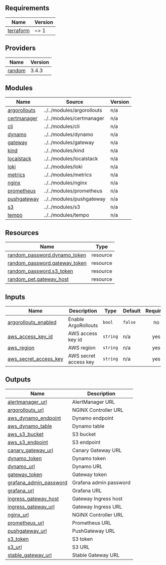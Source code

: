 <!-- BEGIN_TF_DOCS -->
## Requirements

| Name | Version |
|------|---------|
| <a name="requirement_terraform"></a> [terraform](#requirement\_terraform) | ~> 1 |

## Providers

| Name | Version |
|------|---------|
| <a name="provider_random"></a> [random](#provider\_random) | 3.4.3 |

## Modules

| Name | Source | Version |
|------|--------|---------|
| <a name="module_argorollouts"></a> [argorollouts](#module\_argorollouts) | ../../modules/argorollouts | n/a |
| <a name="module_certmanager"></a> [certmanager](#module\_certmanager) | ../../modules/certmanager | n/a |
| <a name="module_cli"></a> [cli](#module\_cli) | ../../modules/cli | n/a |
| <a name="module_dynamo"></a> [dynamo](#module\_dynamo) | ../../modules/dynamo | n/a |
| <a name="module_gateway"></a> [gateway](#module\_gateway) | ../../modules/gateway | n/a |
| <a name="module_kind"></a> [kind](#module\_kind) | ../../modules/kind | n/a |
| <a name="module_localstack"></a> [localstack](#module\_localstack) | ../../modules/localstack | n/a |
| <a name="module_loki"></a> [loki](#module\_loki) | ../../modules/loki | n/a |
| <a name="module_metrics"></a> [metrics](#module\_metrics) | ../../modules/metrics | n/a |
| <a name="module_nginx"></a> [nginx](#module\_nginx) | ../../modules/nginx | n/a |
| <a name="module_prometheus"></a> [prometheus](#module\_prometheus) | ../../modules/prometheus | n/a |
| <a name="module_pushgateway"></a> [pushgateway](#module\_pushgateway) | ../../modules/pushgateway | n/a |
| <a name="module_s3"></a> [s3](#module\_s3) | ../../modules/s3 | n/a |
| <a name="module_tempo"></a> [tempo](#module\_tempo) | ../../modules/tempo | n/a |

## Resources

| Name | Type |
|------|------|
| [random_password.dynamo_token](https://registry.terraform.io/providers/hashicorp/random/latest/docs/resources/password) | resource |
| [random_password.gateway_token](https://registry.terraform.io/providers/hashicorp/random/latest/docs/resources/password) | resource |
| [random_password.s3_token](https://registry.terraform.io/providers/hashicorp/random/latest/docs/resources/password) | resource |
| [random_pet.gateway_host](https://registry.terraform.io/providers/hashicorp/random/latest/docs/resources/pet) | resource |

## Inputs

| Name | Description | Type | Default | Required |
|------|-------------|------|---------|:--------:|
| <a name="input_argorollouts_enabled"></a> [argorollouts\_enabled](#input\_argorollouts\_enabled) | Enable ArgoRollouts | `bool` | `false` | no |
| <a name="input_aws_access_key_id"></a> [aws\_access\_key\_id](#input\_aws\_access\_key\_id) | AWS access key id | `string` | n/a | yes |
| <a name="input_aws_region"></a> [aws\_region](#input\_aws\_region) | AWS region | `string` | n/a | yes |
| <a name="input_aws_secret_access_key"></a> [aws\_secret\_access\_key](#input\_aws\_secret\_access\_key) | AWS secret access key | `string` | n/a | yes |

## Outputs

| Name | Description |
|------|-------------|
| <a name="output_alertmanager_url"></a> [alertmanager\_url](#output\_alertmanager\_url) | AlertManager URL |
| <a name="output_argorollouts_url"></a> [argorollouts\_url](#output\_argorollouts\_url) | NGINX Controller URL |
| <a name="output_aws_dynamo_endpoint"></a> [aws\_dynamo\_endpoint](#output\_aws\_dynamo\_endpoint) | Dynamo endpoint |
| <a name="output_aws_dynamo_table"></a> [aws\_dynamo\_table](#output\_aws\_dynamo\_table) | Dynamo table |
| <a name="output_aws_s3_bucket"></a> [aws\_s3\_bucket](#output\_aws\_s3\_bucket) | S3 bucket |
| <a name="output_aws_s3_endpoint"></a> [aws\_s3\_endpoint](#output\_aws\_s3\_endpoint) | S3 endpoint |
| <a name="output_canary_gateway_url"></a> [canary\_gateway\_url](#output\_canary\_gateway\_url) | Canary Gateway URL |
| <a name="output_dynamo_token"></a> [dynamo\_token](#output\_dynamo\_token) | Dynamo token |
| <a name="output_dynamo_url"></a> [dynamo\_url](#output\_dynamo\_url) | Dynamo URL |
| <a name="output_gateway_token"></a> [gateway\_token](#output\_gateway\_token) | Gateway token |
| <a name="output_grafana_admin_password"></a> [grafana\_admin\_password](#output\_grafana\_admin\_password) | Grafana admin password |
| <a name="output_grafana_url"></a> [grafana\_url](#output\_grafana\_url) | Grafana URL |
| <a name="output_ingress_gateway_host"></a> [ingress\_gateway\_host](#output\_ingress\_gateway\_host) | Gateway Ingress host |
| <a name="output_ingress_gateway_url"></a> [ingress\_gateway\_url](#output\_ingress\_gateway\_url) | Gateway Ingress URL |
| <a name="output_nginx_url"></a> [nginx\_url](#output\_nginx\_url) | NGINX Controller URL |
| <a name="output_prometheus_url"></a> [prometheus\_url](#output\_prometheus\_url) | Prometheus URL |
| <a name="output_pushgateway_url"></a> [pushgateway\_url](#output\_pushgateway\_url) | PushGateway URL |
| <a name="output_s3_token"></a> [s3\_token](#output\_s3\_token) | S3 token |
| <a name="output_s3_url"></a> [s3\_url](#output\_s3\_url) | S3 URL |
| <a name="output_stable_gateway_url"></a> [stable\_gateway\_url](#output\_stable\_gateway\_url) | Stable Gateway URL |
<!-- END_TF_DOCS -->
